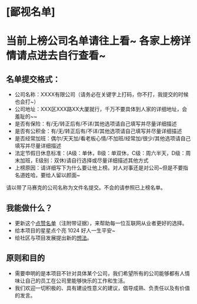 [鄙视名单]
=======
**当前上榜公司名单请往上看~ 各家上榜详情请点进去自行查看~**
=======
名单提交格式：
---
* 公司名称：XXXX有限公司（请务必在关键字上打码，你不打，我提交的时候也会打~）
* 公司地址：XXX区XXX路XX大厦就行，千万不要具体到人家的详细地址，会羞耻的~~
* 是否有保险：有/无/转正后有/不详/其他选项请自己填写并尽量详细描述
* 是否有公积金：有/无/转正后有/不详/其他选项请自己填写并尽量详细描述
* 是否经常加班：偶尔/天天加/看老板心情/不加班/经常加/很少/其他选项请自己填写并尽量详细描述
* 法定节假日休息标准：(A级：单休，B级：单双休，C级：周六半天，D级：周末加班，E级别：双休)请自行选择或尽量详细描述其他方式
* 上榜原因：请详细写下为什么要让他上榜。对人对事还是对公司~但是不要指名道姓哈，要给人留以颜面~

请以带了马赛克的公司名称为文件名提交。不会的请参照已上榜名单。

 
 
我能做什么？
---
- 更新这个[点赞名单](https://github.com/imudaddy/024.it/tree/master/goodlist)（注附带证据），来帮助每一位互联网从业者更好的选择。
- 给本项目的星星点个亮 1024 好人一生平安~
- 给社区与项目发展提出新的[想法](https://github.com/imudaddy/024.it/issues)。



原则和目的
---

* 需要申明的是本项目不针对具体某个公司，我们希望所有的公司能够都有人情味让自己的员工在公司里能够快乐的工作和生活。
* 我们欢迎一切积极的、具有建设性意义的建议，倡导成熟、负责任以及有价值的发言。

